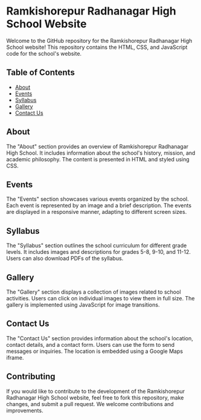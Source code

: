 # Ramkishorepur Radhanagar High School Website

Welcome to the GitHub repository for the Ramkishorepur Radhanagar High School website! This repository contains the HTML, CSS, and JavaScript code for the school's website.

## Table of Contents

- [About](#about)
- [Events](#events)
- [Syllabus](#syllabus)
- [Gallery](#gallery)
- [Contact Us](#contact-us)

## About

The "About" section provides an overview of Ramkishorepur Radhanagar High School. It includes information about the school's history, mission, and academic philosophy. The content is presented in HTML and styled using CSS.

## Events

The "Events" section showcases various events organized by the school. Each event is represented by an image and a brief description. The events are displayed in a responsive manner, adapting to different screen sizes.

## Syllabus

The "Syllabus" section outlines the school curriculum for different grade levels. It includes images and descriptions for grades 5-8, 9-10, and 11-12. Users can also download PDFs of the syllabus.

## Gallery

The "Gallery" section displays a collection of images related to school activities. Users can click on individual images to view them in full size. The gallery is implemented using JavaScript for image transitions.

## Contact Us

The "Contact Us" section provides information about the school's location, contact details, and a contact form. Users can use the form to send messages or inquiries. The location is embedded using a Google Maps iframe.

## Contributing

If you would like to contribute to the development of the Ramkishorepur Radhanagar High School website, feel free to fork this repository, make changes, and submit a pull request. We welcome contributions and improvements.

